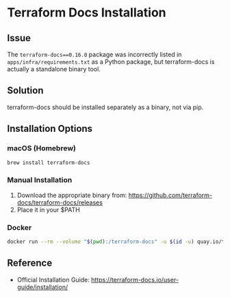 # Terraform Docs Installation

## Issue
The `terraform-docs==0.16.0` package was incorrectly listed in `apps/infra/requirements.txt` as a Python package, but terraform-docs is actually a standalone binary tool.

## Solution
terraform-docs should be installed separately as a binary, not via pip.

## Installation Options

### macOS (Homebrew)
```bash
brew install terraform-docs
```

### Manual Installation
1. Download the appropriate binary from: https://github.com/terraform-docs/terraform-docs/releases
2. Place it in your $PATH

### Docker
```bash
docker run --rm --volume "$(pwd):/terraform-docs" -u $(id -u) quay.io/terraform-docs/terraform-docs:0.20.0 markdown /terraform-docs
```

## Reference
- Official Installation Guide: https://terraform-docs.io/user-guide/installation/